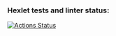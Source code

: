 ### Hexlet tests and linter status:
[![Actions Status](https://github.com/mkolotovich/frontend-project-lvl3/workflows/hexlet-check/badge.svg)](https://github.com/mkolotovich/frontend-project-lvl3/actions)